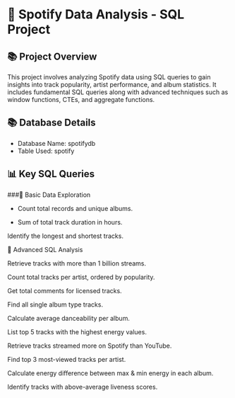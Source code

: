 # 🎵 Spotify Data Analysis - SQL Project
## 📚 Project Overview
This project involves analyzing Spotify data using SQL queries to gain insights into track popularity, artist performance, and album statistics. It includes fundamental SQL queries along with advanced techniques such as window functions, CTEs, and aggregate functions.
## 📚 Database Details
* Database Name: spotifydb
* Table Used: spotify
## 📊 Key SQL Queries

###🔹 Basic Data Exploration

* Count total records and unique albums.

* Sum of total track duration in hours.

Identify the longest and shortest tracks.

🔹 Advanced SQL Analysis

Retrieve tracks with more than 1 billion streams.

Count total tracks per artist, ordered by popularity.

Get total comments for licensed tracks.

Find all single album type tracks.

Calculate average danceability per album.

List top 5 tracks with the highest energy values.

Retrieve tracks streamed more on Spotify than YouTube.

Find top 3 most-viewed tracks per artist.

Calculate energy difference between max & min energy in each album.

Identify tracks with above-average liveness scores.
